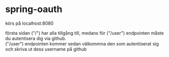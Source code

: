 # spring-oauth

körs på localhost:8080

första sidan ("/") har alla tillgång till, medans för ("/user") endpointen måste du autentisera dig via github.
</br>("/user") endpointen kommer sedan välkommna den som autentiserat sig och skriva ut dess username på github
